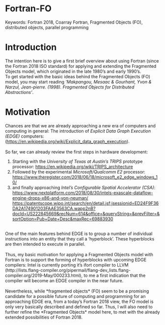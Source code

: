 # Fortran-FO
Keywords: Fortran 2018, Coarray Fortran, Fragmented Objects (FO), distributed objects, parallel programming

# Introduction
The intention here is to give a first brief overview about using Fortran (since the Fortran 2018 ISO standard) for applying and extending the Fragmented Objects model, which originated in the late 1980’s and early 1990’s. <br />
To get started with the basic ideas behind the Fragmented Objects (FO) model, you may start reading *‘Makpangou, Mesaac & Gourhant, Yvon & Narzul, Jean-pierre. (1998). Fragmented Objects for Distributed Abstractions’*. <br />

# Motivation
Chances are that we are already approaching a new era of computers and computing in general: The introduction of *Explicit Data Graph Execution (EDGE)* computers: (https://en.wikipedia.org/wiki/Explicit_data_graph_execution).<br />
<br />
So far, we can already review the first steps in hardware development:
1. Starting with the *University of Texas at Austin’s TRIPS* prototype processor: https://en.wikipedia.org/wiki/TRIPS_architecture
2. Followed by the experimental *Microsoft/Qualcomm E2* processor: https://www.theregister.com/2018/06/18/microsoft_e2_edge_windows_10/
3. and finally approaching *Intel’s Configurable Spatial Accelerator (CSA)*: https://www.nextplatform.com/2018/08/30/intels-exascale-dataflow-engine-drops-x86-and-von-neuman/ 
https://patentscope.wipo.int/search/en/detail.jsf;jsessionid=ED24F9F36DA2A174901203FAAE3563CA.wapp2nB?docId=US222845669&recNum=614&office=&queryString=&prevFilter=&sortOption=Pub+Date+Desc&maxRec=69883930 <br />
<br />
One of the main features behind EDGE is to group a number of individual instructions into an entity that they call a ‘hyperblock’. These hyperblocks are then intended to execute in parallel.<br />
<br />
Thus, my basic motivation for applying a Fragmented Objects model with Fortran is to support the forming of hyperblocks with upcoming EDGE compilers: Intel is currently porting it’s ifort compiler to LLVM (http://lists.flang-compiler.org/pipermail/flang-dev_lists.flang-compiler.org/2019-May/000233.html), to me a first indication that the compiler will become an EDGE compiler in the near future.<br />
<br />
Nevertheless, while *fragmented objects* (FO) seem to be a promising candidate for a possible future of computing and programming for an approaching EDGE era, from a today’s Fortran 2018 view, the FO model is only very basically described and defined so far. Thus, I will also need to further refine the *Fragmented Objects* model here, to met with the already extended possibilities of Fortran 2018.<br />
